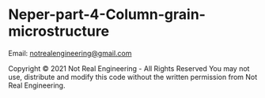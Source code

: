 # Neper-part-4-Column-grain-microstructure

Email: notrealengineering@gmail.com

Copyright © 2021 Not Real Engineering - All Rights Reserved You may not use, distribute and modify this code without the written permission from Not Real Engineering.
